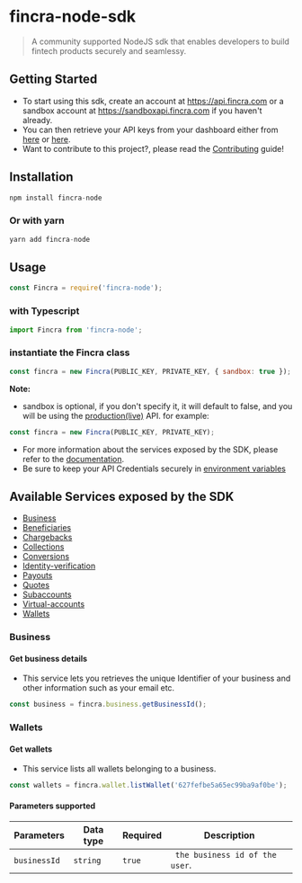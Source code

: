 # fincra-node-sdk

> A community supported NodeJS sdk that enables developers to build fintech products securely and seamlessy.

## Getting Started

- To start using this sdk, create an account at https://api.fincra.com or a sandbox account at https://sandboxapi.fincra.com if you haven't already.
- You can then retrieve your API keys from your dashboard either from [here](https://app.fincra.com/) or [here](https://sandbox.fincra.com/dashboard).
- Want to contribute to this project?, please read the [Contributing]() guide!

## Installation

```js
npm install fincra-node
```

### Or with yarn

```js
yarn add fincra-node
```

## Usage

```js
const Fincra = require('fincra-node');
```

### with Typescript

```ts
import Fincra from 'fincra-node';
```

### instantiate the Fincra class

```js
const fincra = new Fincra(PUBLIC_KEY, PRIVATE_KEY, { sandbox: true });
```

**Note:**

- sandbox is optional, if you don't specify it, it will default to false, and you will be using the [production(live)](https://api.fincra.com/) API. for example:

```js
const fincra = new Fincra(PUBLIC_KEY, PRIVATE_KEY);
```

- For more information about the services exposed by the SDK, please refer to the [documentation](https://docs.fincra.com/docs).
- Be sure to keep your API Credentials securely in [environment variables](https://www.twilio.com/blog/working-with-environment-variables-in-node-js-html)

## Available Services exposed by the SDK

<!-- create an hyperlink for easy navigation of the readme file -->

- [Business](#business)
- [Beneficiaries](#beneficiaries)
- [Chargebacks](#chargebacks)
- [Collections](#collections)
- [Conversions](#conversions)
- [Identity-verification](#identity-verification)
- [Payouts](#payouts)
- [Quotes](#quotes)
- [Subaccounts](#subaccounts)
- [Virtual-accounts](#virtual-accounts)
- [Wallets](#wallets)

<!-- add the business -->

### Business

#### Get business details

<!-- add a description -->

- This service lets you retrieves the unique Identifier of your business and other information such as your email etc.

```ts
const business = fincra.business.getBusinessId();
```

### Wallets

#### Get wallets

- This service lists all wallets belonging to a business.

```ts
const wallets = fincra.wallet.listWallet('627fefbe5a65ec99ba9af0be');
```

#### Parameters supported

| Parameters   | Data type | Required | Description                     |
| ------------ | --------- | -------- | ------------------------------- |
| `businessId` | `string`  | `true`   | ` the business id of the user`. |
